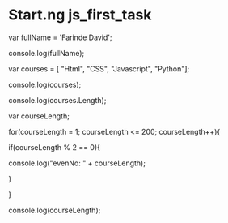 # Start.ng js_first_task

var fullName = 'Farinde David';

console.log(fullName);

var courses = [
"Html",
"CSS",
"Javascript",
"Python"];

console.log(courses);

console.log(courses.Length);

var courseLength;

for(courseLength = 1; courseLength <= 200; courseLength++){

if(courseLength % 2 == 0){

console.log("evenNo: " + courseLength);

}

}

console.log(courseLength);

